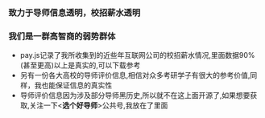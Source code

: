 ### 致力于导师信息透明，校招薪水透明
### 我们是一群高智商的弱势群体
- pay.js记录了我所收集到的近些年互联网公司的校招薪水情况,里面数据90%(甚至更高)以上是真实的,可以下载参考
- 另有一份各大高校的导师评价信息,相信对众多考研学子有很大的参考价值,同样，我也能保证信息的真实性
- 导师评价信息因为涉及部分导师黑历史,所以就不在这上面开源了,如果想要获取,关注一下<**选个好导师**>公共号,我放在了里面
